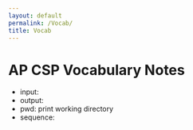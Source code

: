 ```yaml
---
layout: default
permalink: /Vocab/
title: Vocab
---
```


# AP CSP Vocabulary Notes
- input: 
- output: 
- pwd: print working directory
- sequence: